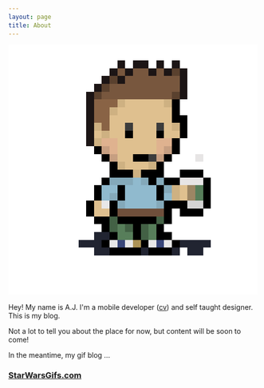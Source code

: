 ```yaml
---
layout: page
title: About
---
```


![aj coffee gif](images/ajk-coffee-sprite.gif)

Hey!  My name is A.J.  I'm a mobile developer ([cv](https://github.com/robotsquidward/cv)) and self taught designer.  This is my blog.

Not a lot to tell you about the place for now, but content will be soon to come!

In the meantime, my gif blog ...

### [StarWarsGifs.com](http://starwarsgifs.com/)
